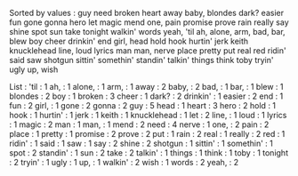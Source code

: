 Sorted by values :
guy need broken heart away baby, blondes dark? easier fun gone gonna hero let magic mend one, pain promise prove rain really say shine spot sun take tonight walkin' words yeah, 'til ah, alone, arm, bad, bar, blew boy cheer drinkin' end girl, head hold hook hurtin' jerk keith knucklehead line, loud lyrics man man, nerve place pretty put real red ridin' said saw shotgun sittin' somethin' standin' talkin' things think toby tryin' ugly up, wish 

List :
'til : 1
ah, : 1
alone, : 1
arm, : 1
away : 2
baby, : 2
bad, : 1
bar, : 1
blew : 1
blondes : 2
boy : 1
broken : 3
cheer : 1
dark? : 2
drinkin' : 1
easier : 2
end : 1
fun : 2
girl, : 1
gone : 2
gonna : 2
guy : 5
head : 1
heart : 3
hero : 2
hold : 1
hook : 1
hurtin' : 1
jerk : 1
keith : 1
knucklehead : 1
let : 2
line, : 1
loud : 1
lyrics : 1
magic : 2
man : 1
man, : 1
mend : 2
need : 4
nerve : 1
one, : 2
pain : 2
place : 1
pretty : 1
promise : 2
prove : 2
put : 1
rain : 2
real : 1
really : 2
red : 1
ridin' : 1
said : 1
saw : 1
say : 2
shine : 2
shotgun : 1
sittin' : 1
somethin' : 1
spot : 2
standin' : 1
sun : 2
take : 2
talkin' : 1
things : 1
think : 1
toby : 1
tonight : 2
tryin' : 1
ugly : 1
up, : 1
walkin' : 2
wish : 1
words : 2
yeah, : 2
